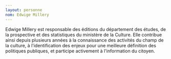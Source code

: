 ```yaml
---
layout: personne
nom: Edwige Millery
---
```

Edwige Millery est responsable des éditions du département des études, de la prospective et des statistiques du ministère de la Culture. Elle contribue ainsi depuis plusieurs années à la connaissance des activités du champ de la culture, à l'identification des enjeux pour une meilleure définition des politiques publiques, et participe activement à l'information du citoyen.
